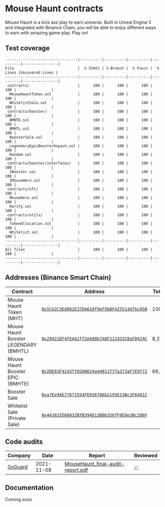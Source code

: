 # Mouse Haunt contracts

Mouse Haunt is a kick ass play to earn universe. Built in Unreal Engine 5 and integrated with Binance Chain, you will be able to enjoy different ways to earn with amazing game play. Play on!

## Test coverage

<!-- COVERAGE START -->

```
---------------------------------|----------|----------|----------|----------|----------------|
File                             |  % Stmts | % Branch |  % Funcs |  % Lines |Uncovered Lines |
---------------------------------|----------|----------|----------|----------|----------------|
 contracts/                      |      100 |      100 |      100 |      100 |                |
  MouseHauntToken.sol            |      100 |      100 |      100 |      100 |                |
  WhitelistSale.sol              |      100 |      100 |      100 |      100 |                |
 contracts/booster/              |      100 |      100 |      100 |      100 |                |
  BMHTE.sol                      |      100 |      100 |      100 |      100 |                |
  BMHTL.sol                      |      100 |      100 |      100 |      100 |                |
  BoosterSale.sol                |      100 |      100 |      100 |      100 |                |
  LegendaryEpicBoosterUnpack.sol |      100 |      100 |      100 |      100 |                |
  Random.sol                     |      100 |      100 |      100 |      100 |                |
 contracts/booster/interfaces/   |      100 |      100 |      100 |      100 |                |
  IBooster.sol                   |      100 |      100 |      100 |      100 |                |
  IMouseHero.sol                 |      100 |      100 |      100 |      100 |                |
 contracts/nft/                  |      100 |      100 |      100 |      100 |                |
  MouseHero.sol                  |      100 |      100 |      100 |      100 |                |
  Rarity.sol                     |      100 |      100 |      100 |      100 |                |
 contracts/utils/                |      100 |      100 |      100 |      100 |                |
  TokenAllocation.sol            |      100 |      100 |      100 |      100 |                |
  Whitelist.sol                  |      100 |      100 |      100 |      100 |                |
---------------------------------|----------|----------|----------|----------|----------------|
All files                        |      100 |      100 |      100 |      100 |                |
---------------------------------|----------|----------|----------|----------|----------------|
```

<!-- COVERAGE END -->

## Addresses (Binance Smart Chain)

| Contract                              | Address                                                                                                                | Total Supply |
| ------------------------------------- | ---------------------------------------------------------------------------------------------------------------------- | ------------ |
| Mouse Haunt Token (MHT)               | [`0x5Cb2C3Ed882E37DA610f9eF5b0FA25514d7bc85B`](https://bscscan.com/token/0x5Cb2C3Ed882E37DA610f9eF5b0FA25514d7bc85B)   | 100,000,000  |
| Mouse Haunt Booster LEGENDARY (BMHTL) | [`0x29421DF4FEAA2ff2eA08b7A8F221425C8aFD424C`](https://bscscan.com/token/0x29421DF4FEAA2ff2eA08b7A8F221425C8aFD424C)   | 8,250        |
| Mouse Haunt Booster EPIC (BMHTE)      | [`0x2DE83F4243ff0200624a44011777a373aF7E9f72`](https://bscscan.com/token/0x2DE83F4243ff0200624a44011777a373aF7E9f72)   | 66,000       |
| Booster Sale                          | [`0xa7Ee9AE77671934FE936706b2193E33Bc3F6461C`](https://bscscan.com/address/0xa7Ee9AE77671934FE936706b2193E33Bc3F6461C) |              |
| Whitelist Sale (Private Sale)         | [`0x4A3833566032BfB394D13B0b356fF0E8e3Bc206F`](https://bscscan.com/address/0x4A3833566032BfB394D13B0b356fF0E8e3Bc206F) |              |

## Code audits

| Company                         | Date       | Report                                                                                                                                                                       | Reviewed                                                    |
| ------------------------------- | ---------- | ---------------------------------------------------------------------------------------------------------------------------------------------------------------------------- | ----------------------------------------------------------- |
| [0xGuard](https://0xguard.com/) | 2021-11-08 | [MouseHaunt_final-audit-report.pdf](https://github.com/0xGuard-com/audit-reports/blob/1259f5da70996a31066beac6a593e4f9407ebe46/mousehaunt/MouseHaunt_final-audit-report.pdf) | [✅](../../commit/04eb145f4b3e192bfcca009bacca6791d681b1bb) |

## Documentation

Coming soon
